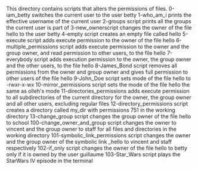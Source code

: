 This directory contains scripts that alters the permissions of files.
0-iam_betty switches the current user to the user betty
1-who_am_i prints the effective username of the current user
2-groups script prints all the groups the current user is part of
3-new_ownerscript changes the owner of the file hello to the user betty
4-empty script creates an empty file called hello
5-execute script adds execute permission to the owner of the file hello
6-multiple_permissions script adds execute permission to the owner and the group owner, and read permission to other users, to the file hello
7-everybody script adds execution permission to the owner, the group owner and the other users, to the file hello
8-James_Bond script removes all permissions from the owner and group owner and gives full permission to other users of the file hello
9-John_Doe script sets mode of the file hello to -rwxr-x-wx
10-mirror_permissions script sets the mode of the file hello the same as olleh's mode
11-directories_permissions adds execute permission to all subdirectories of the current directory for the owner, the group owner and all other users, excluding regular files
12-directory_permissions script creates a directory called my_dir with permissions 751 in the working directory
13-change_group script changes the group owner of the file hello to school
100-change_owner_and_group script changes the owner to vincent and the group owner to staff for all files and directories in the working directory
101-symbolic_link_permissions script changes the owner and the group owner of the symbolic link  _hello to vincent and staff respectively
102-if_only script changes the owner of the file hello to betty only if it is owned by the user guillaume
103-Star_Wars script plays the StarWars IV episode in the terminal
